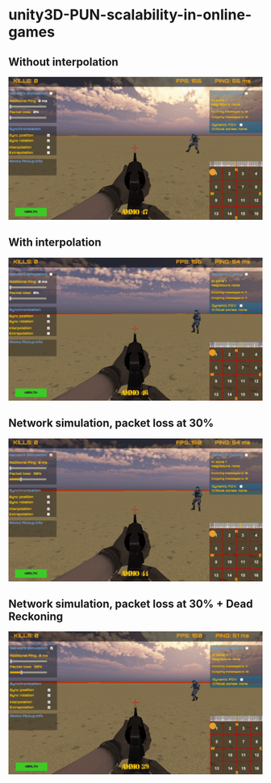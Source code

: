# unity3D-PUN-scalability-in-online-games

## Without interpolation
![Gameplay](Readme%20Resources/without_interpolation.gif)

## With interpolation
![Gameplay](Readme%20Resources/with_interpolation.gif)

## Network simulation, packet loss at 30%
![Gameplay](Readme%20Resources/network_simulation.gif)

## Network simulation, packet loss at 30% + Dead Reckoning
![Gameplay](Readme%20Resources/extrapolation.gif)
